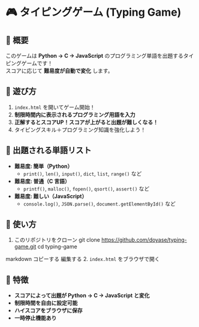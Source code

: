 # 🎮 タイピングゲーム (Typing Game)

## 🔹 概要
このゲームは **Python → C → JavaScript** のプログラミング単語を出題するタイピングゲームです！  
スコアに応じて **難易度が自動で変化** します。

## 🎯 遊び方
1. `index.html` を開いてゲーム開始！
2. **制限時間内に表示されるプログラミング用語を入力**
3. **正解するとスコアUP！スコアが上がると出題が難しくなる！**
4. タイピングスキル＋プログラミング知識を強化しよう！

## 📌 出題される単語リスト
- **難易度: 簡単（Python）**
  - `print()`, `len()`, `input()`, `dict`, `list`, `range()` など
- **難易度: 普通（C 言語）**
  - `printf()`, `malloc()`, `fopen()`, `qsort()`, `assert()` など
- **難易度: 難しい（JavaScript）**
  - `console.log()`, `JSON.parse()`, `document.getElementById()` など

## 🔧 使い方
1. このリポジトリをクローン
git clone https://github.com/doyase/typing-game.git cd typing-game

markdown
コピーする
編集する
2. `index.html` をブラウザで開く

## 🚀 特徴
- **スコアによって出題が Python → C → JavaScript と変化**
- **制限時間を自由に設定可能**
- **ハイスコアをブラウザに保存**
- **一時停止機能あり**
